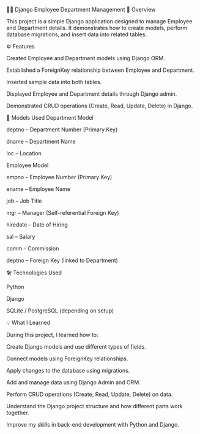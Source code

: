 🧑‍💼 Django Employee Department Management
📘 Overview

This project is a simple Django application designed to manage Employee and Department details.
It demonstrates how to create models, perform database migrations, and insert data into related tables.

⚙️ Features

Created Employee and Department models using Django ORM.

Established a ForeignKey relationship between Employee and Department.

Inserted sample data into both tables.

Displayed Employee and Department details through Django admin.

Demonstrated CRUD operations (Create, Read, Update, Delete) in Django.

🧩 Models Used
Department Model

deptno – Department Number (Primary Key)

dname – Department Name

loc – Location

Employee Model

empno – Employee Number (Primary Key)

ename – Employee Name

job – Job Title

mgr – Manager (Self-referential Foreign Key)

hiredate – Date of Hiring

sal – Salary

comm – Commission

deptno – Foreign Key (linked to Department)

🛠️ Technologies Used

Python

Django

SQLite / PostgreSQL (depending on setup)

💡 What I Learned

During this project, I learned how to:

Create Django models and use different types of fields.

Connect models using ForeignKey relationships.

Apply changes to the database using migrations.

Add and manage data using Django Admin and ORM.

Perform CRUD operations (Create, Read, Update, Delete) on data.

Understand the Django project structure and how different parts work together.

Improve my skills in back-end development with Python and Django.
